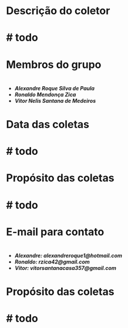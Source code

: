 <h1>
	Descrição do coletor
<h1/>

<p>
# todo
<p/>

<h1>
	Membros do grupo
<h1/>

<h5>
	<ul>
	  <li>Alexandre Roque Silva de Paula</li>
	  <li>Ronaldo Mendonça Zica</li>
	  <li>Vitor Nelis Santana de Medeiros</li>
	</ul>
<h5/>

<h1>
	Data das coletas
<h1/>

<p>
# todo
<p/>

<h1>
	Propósito das coletas
<h1/>

<p>
# todo
<p/>

<h1>
	E-mail para contato
<h1/>

<h5>
	<ul>
		<li>Alexandre: alexandreroque1@hotmail.com</li>
		<li>Ronaldo: rzica42@gmail.com</li>
		<li>Vitor: vitorsantanacasa357@gmail.com</li>
	</ul>
<h5/>
	
<h1>
	Propósito das coletas
<h1/>

<p>
# todo
<p/>
